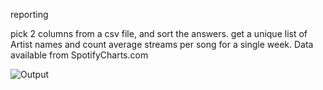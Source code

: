 reporting

pick 2 columns from a csv file,  and sort the answers. 
get a unique list of Artist names and count average streams per song for a single week. 
Data available from SpotifyCharts.com

![Output](https://github.com/roboterz/CISC3160/new/main/Reporting/Output.png)
